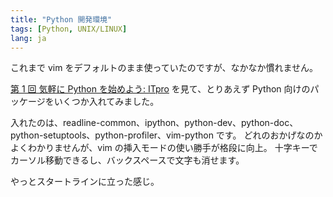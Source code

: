 ```yaml
---
title: "Python 開発環境"
tags: [Python, UNIX/LINUX]
lang: ja
---
```


これまで vim をデフォルトのまま使っていたのですが、なかなか慣れません。

[第 1 回 気軽に Python を始めよう: ITpro](http://itpro.nikkeibp.co.jp/article/COLUMN/20080207/293282/?P=2&ST=develop) を見て、とりあえず Python 向けのパッケージをいくつか入れてみました。

入れたのは、readline-common、ipython、python-dev、python-doc、python-setuptools、python-profiler、vim-python です。
どれのおかげなのかよくわかりませんが、vim の挿入モードの使い勝手が格段に向上。
十字キーでカーソル移動できるし、バックスペースで文字も消せます。

やっとスタートラインに立った感じ。
